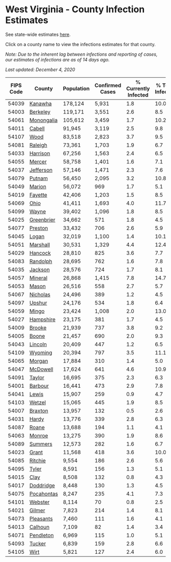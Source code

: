 # West Virginia - County Infection Estimates

See state-wide estimates [here](/infections/us-wv).

Click on a county name to view the infections estimates for that county.

*Note: Due to the inherent lag between infections and reporting of cases, our estimates of infections are as of 14 days ago.*

*Last updated: December 4, 2020*

|   FIPS Code |                   County |   Population |   Confirmed Cases |   % Currently Infected |   % Total Infected |
|-------------|--------------------------|--------------|-------------------|------------------------|--------------------|
|       54039 |       [Kanawha](kanawha) |      178,124 |             5,931 |                    1.8 |               10.0 |
|       54003 |     [Berkeley](berkeley) |      119,171 |             3,551 |                    2.6 |                8.5 |
|       54061 | [Monongalia](monongalia) |      105,612 |             3,459 |                    1.7 |               10.2 |
|       54011 |         [Cabell](cabell) |       91,945 |             3,119 |                    2.5 |                9.8 |
|       54107 |             [Wood](wood) |       83,518 |             2,823 |                    3.7 |                9.5 |
|       54081 |       [Raleigh](raleigh) |       73,361 |             1,703 |                    1.9 |                6.7 |
|       54033 |     [Harrison](harrison) |       67,256 |             1,563 |                    2.4 |                6.5 |
|       54055 |         [Mercer](mercer) |       58,758 |             1,401 |                    1.6 |                7.1 |
|       54037 |   [Jefferson](jefferson) |       57,146 |             1,471 |                    2.3 |                7.6 |
|       54079 |         [Putnam](putnam) |       56,450 |             2,095 |                    3.2 |               10.8 |
|       54049 |         [Marion](marion) |       56,072 |               969 |                    1.7 |                5.1 |
|       54019 |       [Fayette](fayette) |       42,406 |             1,203 |                    1.5 |                8.5 |
|       54069 |             [Ohio](ohio) |       41,411 |             1,693 |                    4.0 |               11.7 |
|       54099 |           [Wayne](wayne) |       39,402 |             1,096 |                    1.8 |                8.5 |
|       54025 | [Greenbrier](greenbrier) |       34,662 |               571 |                    1.8 |                4.5 |
|       54077 |       [Preston](preston) |       33,432 |               706 |                    2.6 |                5.9 |
|       54045 |           [Logan](logan) |       32,019 |             1,100 |                    1.4 |               10.1 |
|       54051 |     [Marshall](marshall) |       30,531 |             1,329 |                    4.4 |               12.4 |
|       54029 |       [Hancock](hancock) |       28,810 |               825 |                    3.6 |                7.7 |
|       54083 |     [Randolph](randolph) |       28,695 |               762 |                    1.6 |                7.8 |
|       54035 |       [Jackson](jackson) |       28,576 |               724 |                    1.7 |                8.1 |
|       54057 |       [Mineral](mineral) |       26,868 |             1,415 |                    7.8 |               14.7 |
|       54053 |           [Mason](mason) |       26,516 |               558 |                    2.7 |                5.7 |
|       54067 |     [Nicholas](nicholas) |       24,496 |               389 |                    1.2 |                4.5 |
|       54097 |         [Upshur](upshur) |       24,176 |               534 |                    1.8 |                6.4 |
|       54059 |           [Mingo](mingo) |       23,424 |             1,008 |                    2.0 |               13.0 |
|       54027 |   [Hampshire](hampshire) |       23,175 |               381 |                    1.7 |                4.5 |
|       54009 |         [Brooke](brooke) |       21,939 |               737 |                    3.8 |                9.2 |
|       54005 |           [Boone](boone) |       21,457 |               690 |                    2.0 |                9.3 |
|       54043 |       [Lincoln](lincoln) |       20,409 |               447 |                    1.2 |                6.5 |
|       54109 |       [Wyoming](wyoming) |       20,394 |               797 |                    3.5 |               11.1 |
|       54065 |         [Morgan](morgan) |       17,884 |               310 |                    1.4 |                5.0 |
|       54047 |     [McDowell](mcdowell) |       17,624 |               641 |                    4.6 |               10.9 |
|       54091 |         [Taylor](taylor) |       16,695 |               375 |                    2.3 |                6.3 |
|       54001 |       [Barbour](barbour) |       16,441 |               473 |                    2.9 |                7.8 |
|       54041 |           [Lewis](lewis) |       15,907 |               259 |                    0.9 |                4.7 |
|       54103 |         [Wetzel](wetzel) |       15,065 |               445 |                    1.9 |                8.5 |
|       54007 |       [Braxton](braxton) |       13,957 |               132 |                    0.5 |                2.6 |
|       54031 |           [Hardy](hardy) |       13,776 |               339 |                    2.8 |                6.3 |
|       54087 |           [Roane](roane) |       13,688 |               194 |                    1.1 |                4.1 |
|       54063 |         [Monroe](monroe) |       13,275 |               390 |                    1.9 |                8.6 |
|       54089 |       [Summers](summers) |       12,573 |               282 |                    1.6 |                6.7 |
|       54023 |           [Grant](grant) |       11,568 |               418 |                    3.6 |               10.0 |
|       54085 |       [Ritchie](ritchie) |        9,554 |               186 |                    2.6 |                5.6 |
|       54095 |           [Tyler](tyler) |        8,591 |               156 |                    1.3 |                5.1 |
|       54015 |             [Clay](clay) |        8,508 |               132 |                    0.8 |                4.3 |
|       54017 |   [Doddridge](doddridge) |        8,448 |               130 |                    1.3 |                4.5 |
|       54075 | [Pocahontas](pocahontas) |        8,247 |               235 |                    4.1 |                7.3 |
|       54101 |       [Webster](webster) |        8,114 |                70 |                    0.8 |                2.5 |
|       54021 |         [Gilmer](gilmer) |        7,823 |               214 |                    1.4 |                8.1 |
|       54073 |   [Pleasants](pleasants) |        7,460 |               111 |                    1.6 |                4.1 |
|       54013 |       [Calhoun](calhoun) |        7,109 |                82 |                    1.4 |                3.4 |
|       54071 |   [Pendleton](pendleton) |        6,969 |               115 |                    1.0 |                5.1 |
|       54093 |         [Tucker](tucker) |        6,839 |               159 |                    2.8 |                6.6 |
|       54105 |             [Wirt](wirt) |        5,821 |               127 |                    2.4 |                6.0 |